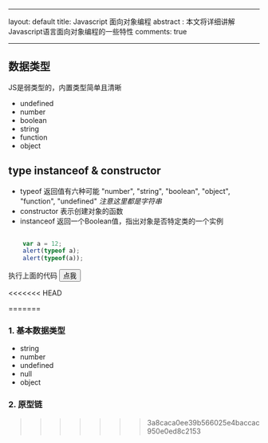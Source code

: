 
---

layout: default
title: Javascript 面向对象编程
abstract : 本文将详细讲解Javascript语言面向对象编程的一些特性
comments: true

---

## 数据类型

JS是弱类型的，内置类型简单且清晰

- undefined
- number
- boolean
- string
- function
- object 


## type instanceof & constructor

- typeof 返回值有六种可能 "number", "string", "boolean", "object", "function", "undefined" _注意这里都是字符串_
- constructor 表示创建对象的函数
- instanceof 返回一个Boolean值，指出对象是否特定类的一个实例

```javascript
	
	var a = 12;
	alert(typeof a);
	alert(typeof(a));

```

执行上面的代码
<input type="button" onClick="f1()" value="点我" />

<script type="text/javascript">
function f1(){
   var a = 12;
   alert(typeof a);
   alert(typeof(a));
}
</script>


<<<<<<< HEAD
  
=======
### 1. 基本数据类型

- string
- number
- undefined
- null
- object


### 2. 原型链
>>>>>>> 3a8caca0ee39b566025e4baccac950e0ed8c2153
